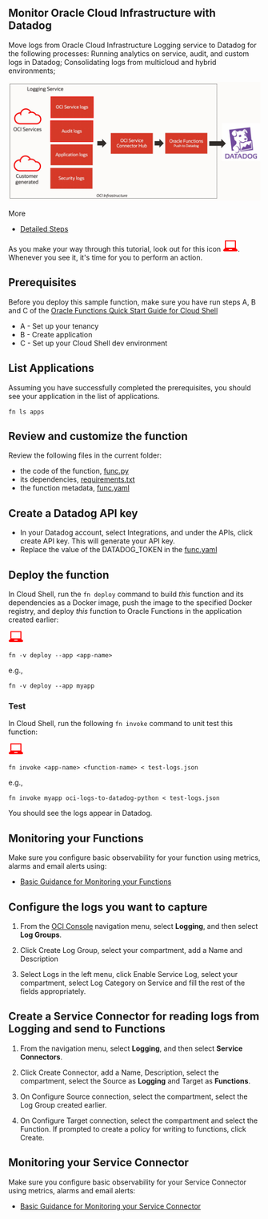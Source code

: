## Monitor Oracle Cloud Infrastructure with Datadog

Move logs from Oracle Cloud Infrastructure Logging service to Datadog for the following processes: Running analytics on service, audit, and custom logs in Datadog; Consolidating logs from multicloud and hybrid environments;


![workflow](./images/workflow.png)

More
- [Detailed Steps](https://docs.oracle.com/en/learn/logs_oci_datadog/#introduction)


As you make your way through this tutorial, look out for this icon ![user input icon](./images/userinput.png).
Whenever you see it, it's time for you to perform an action.


## Prerequisites

Before you deploy this sample function, make sure you have run steps A, B 
and C of the [Oracle Functions Quick Start Guide for Cloud Shell](https://www.oracle.com/webfolder/technetwork/tutorials/infographics/oci_functions_cloudshell_quickview/functions_quickview_top/functions_quickview/index.html)
* A - Set up your tenancy
* B - Create application
* C - Set up your Cloud Shell dev environment


## List Applications 

Assuming you have successfully completed the prerequisites, you should see your 
application in the list of applications.

```
fn ls apps
```


## Review and customize the function

Review the following files in the current folder:
* the code of the function, [func.py](./func.py)
* its dependencies, [requirements.txt](./requirements.txt)
* the function metadata, [func.yaml](./func.yaml)


## Create a Datadog API key

* In your Datadog account, select Integrations, and under the APIs, click create API key. This will generate your API key.
* Replace the value of the DATADOG_TOKEN in the [func.yaml](./func.yaml)


## Deploy the function

In Cloud Shell, run the `fn deploy` command to build *this* function and its dependencies as a Docker image, 
push the image to the specified Docker registry, and deploy *this* function to Oracle Functions 
in the application created earlier:

![user input icon](./images/userinput.png)
```
fn -v deploy --app <app-name>
```
e.g.,
```
fn -v deploy --app myapp
```


### Test

In Cloud Shell, run the following `fn invoke` command to unit test this function:

![user input icon](./images/userinput.png)
```
fn invoke <app-name> <function-name> < test-logs.json
```
e.g., 
```
fn invoke myapp oci-logs-to-datadog-python < test-logs.json
```

You should see the logs appear in Datadog.


## Monitoring your Functions

Make sure you configure basic observability for your function using metrics, alarms and email alerts using:
* [Basic Guidance for Monitoring your Functions](../basic-observability/functions.md)


## Configure the logs you want to capture

1. From the [OCI Console](https://cloud.oracle.com) navigation menu, select **Logging**, and then select **Log Groups**.

2. Click Create Log Group, select your compartment, add a Name and Description

3. Select Logs in the left menu, click Enable Service Log, select your compartment, select Log Category on Service and fill the rest of the fields appropriately.


## Create a Service Connector for reading logs from Logging and send to Functions

1. From the navigation menu, select **Logging**, and then select **Service Connectors**.

2. Click Create Connector, add a Name, Description, select the compartment, select the Source as **Logging** and Target as **Functions**.
    
3. On Configure Source connection, select the compartment, select the Log Group created earlier.

4. On Configure Target connection, select the compartment and select the Function. If prompted to create a policy for writing to functions, click Create.


## Monitoring your Service Connector

Make sure you configure basic observability for your Service Connector using metrics, alarms and email alerts:
* [Basic Guidance for Monitoring your Service Connector](../basic-observability/service-connector-hub.md)
